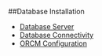 ##Database Installation

* [Database Server](2.2.1-Database-Server)
* [Database Connectivity](2.2.2-Database-Connectivity)
* [ORCM Configuration](2.2.3-ORCM-Configuration)
